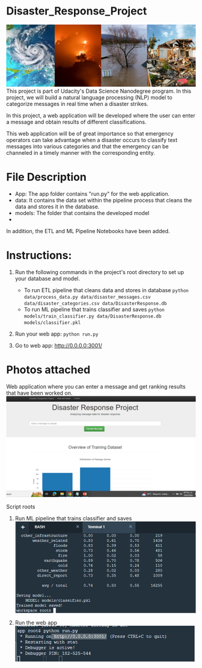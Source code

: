 # Disaster_Response_Project
![Sample Input](https://github.com/jhon27195/Disaster_Response/blob/9992ee3fd947f6261169adc86aa51f0bbb619e31/Disaster.jpg)
This project is part of Udacity's Data Science Nanodegree program. In this project, we will build a natural language processing (NLP) model to categorize messages in real time when a disaster strikes.

In this project, a web application will be developed where the user can enter a message and obtain results of different classifications.

This web application will be of great importance so that emergency operators can take advantage when a disaster occurs to classify text messages into various categories and that the emergency can be channeled in a timely manner with the corresponding entity.
# File Description
- App: The app folder contains "run.py" for the web application.
- data: It contains the data set within the pipeline process that cleans the data and stores it in the database.
- models: The folder that contains the developed model
- 
In addition, the ETL and ML Pipeline Notebooks have been added.

# Instructions:
1. Run the following commands in the project's root directory to set up your database and model.

    - To run ETL pipeline that cleans data and stores in database
        `python data/process_data.py data/disaster_messages.csv data/disaster_categories.csv data/DisasterResponse.db`
    - To run ML pipeline that trains classifier and saves
        `python models/train_classifier.py data/DisasterResponse.db models/classifier.pkl`


2. Run your web app: `python run.py`

3. Go to web app:  http://0.0.0.0:3001/
   
# Photos attached
Web application where you can enter a message and get ranking results that have been worked on.
![Sample Input](https://github.com/jhon27195/Disaster_Response/blob/19ce28701a577957a326b64bc9abd87001a1c5bf/WebApp.PNG)

Script roots
1. Run ML pipeline that trains classifier and saves
![Sample Input](https://github.com/jhon27195/Disaster_Response/blob/94bb0a84c323ccd92bda2d645465001c499fdce4/Scrip%20Roots.PNG)

2. Run the web app
![Sample Input](https://github.com/jhon27195/Disaster_Response/blob/94bb0a84c323ccd92bda2d645465001c499fdce4/Roots.PNG)




